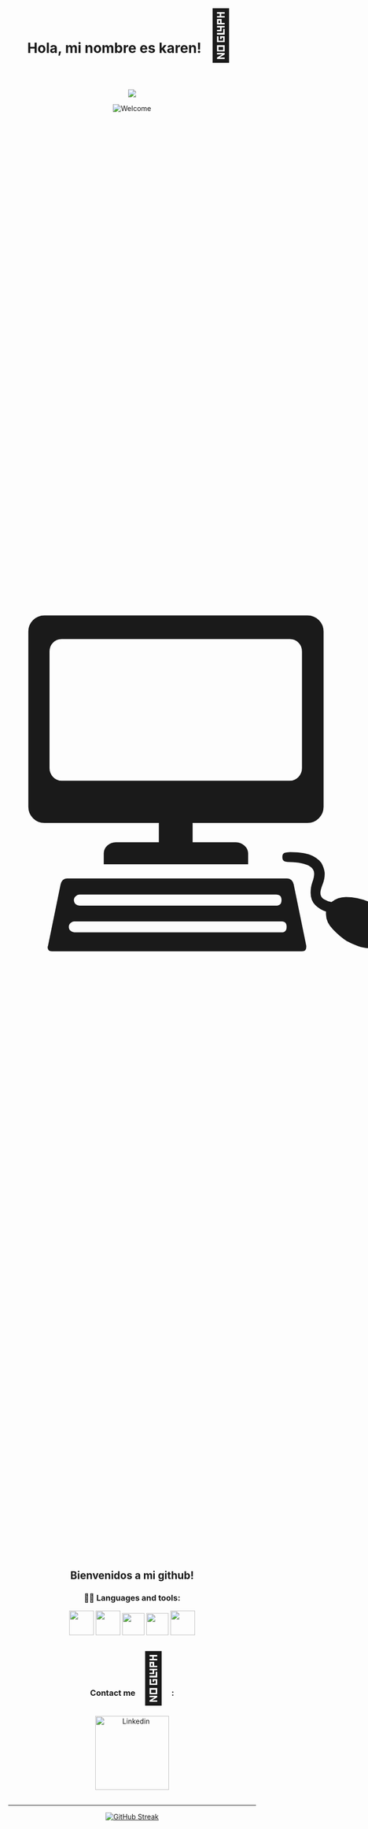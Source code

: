 <h1 align="center">Hola, mi nombre es karen! <span style='font-size:100px;'>&#128123;</span></h1>
<br>
<div> 
  <p align="center">
  <!-- Typing SVG by DenverCoder1 - https://github.com/DenverCoder1/readme-typing-svg -->
  <a href="https://github.com/DenverCoder1/readme-typing-svg">
    <img src="https://readme-typing-svg.demolab.com/?lines=Front-End%20Web%20Developer%20&font=Fira%20Code&center=true&width=440&height=45&color=ffffff&vCenter=true&pause=1000&size=23" /></a>
</p>
</div>

<div align="center">
<img src="https://github.com/fnky/fnky/raw/fnky/img/welcome-fire.gif" alt="Welcome" align="center">
  <p style="font-size:800px">&#128187;</p>
<h2>Bienvenidos a mi github!</h2>
</div>

<div align="center">
  <h3>  👨‍💻 Languages and tools: </h3>
  <img src="https://user-images.githubusercontent.com/25181517/192158954-f88b5814-d510-4564-b285-dff7d6400dad.png" witdh="50" height="50" >
  <img src="https://user-images.githubusercontent.com/25181517/183898674-75a4a1b1-f960-4ea9-abcb-637170a00a75.png" witdh="50" height="50">
  <img src="https://user-images.githubusercontent.com/25181517/183423507-c056a6f9-1ba8-4312-a350-19bcbc5a8697.png" witdh="45" height="45">
  <img src="https://user-images.githubusercontent.com/25181517/192108891-d86b6220-e232-423a-bf5f-90903e6887c3.png" witdh="45" height="45">
  <img src="https://user-images.githubusercontent.com/25181517/201476821-3431d126-ae72-4c2a-a3c7-8a847070beeb.png" witdh="50" height="50">
</div>

<div align="center">
  <h3>
  Contact me <span style='font-size:100px;'>&#128242;</span> :
  </h3>
  <a href="https://www.linkedin.com/in/karen-p%C3%A9rez-a58b83207/">
  <img alt="Linkedin" width="150" hight="100" src="https://github.com/Xx-Ashutosh-xX/Xx-Ashutosh-xX/blob/master/assets/icons/linkedin.png" />    
</div>
<br>
<hr>
<div align="center">
<a href="https://git.io/streak-stats"><img src="https://streak-stats.demolab.com?user=karenprr&theme=transparent&hide_border=true&exclude_days=Sun" alt="GitHub Streak" /></a>
</div>

